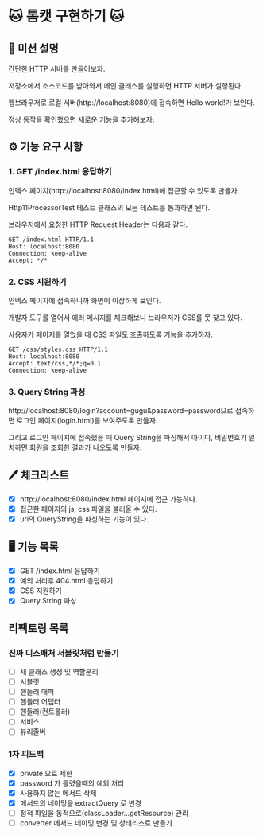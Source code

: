 # 🐱 톰캣 구현하기 🐱

## 🚀 미션 설명

간단한 HTTP 서버를 만들어보자.

저장소에서 소스코드를 받아와서 메인 클래스를 실행하면 HTTP 서버가 실행된다. 

웹브라우저로 로컬 서버(http://localhost:8080)에 접속하면 Hello world!가 보인다.

정상 동작을 확인했으면 새로운 기능을 추가해보자.

## ⚙️ 기능 요구 사항

### 1. GET /index.html 응답하기

인덱스 페이지(http://localhost:8080/index.html)에 접근할 수 있도록 만들자.

Http11ProcessorTest 테스트 클래스의 모든 테스트를 통과하면 된다.

브라우저에서 요청한 HTTP Request Header는 다음과 같다.

```text
GET /index.html HTTP/1.1
Host: localhost:8080
Connection: keep-alive
Accept: */*
```

### 2. CSS 지원하기

인덱스 페이지에 접속하니까 화면이 이상하게 보인다.

개발자 도구를 열어서 에러 메시지를 체크해보니 브라우저가 CSS를 못 찾고 있다.

사용자가 페이지를 열었을 때 CSS 파일도 호출하도록 기능을 추가하자.

```text
GET /css/styles.css HTTP/1.1
Host: localhost:8080
Accept: text/css,*/*;q=0.1
Connection: keep-alive
```

### 3. Query String 파싱

http://localhost:8080/login?account=gugu&password=password으로 접속하면 로그인 페이지(login.html)를 보여주도록 만들자.

그리고 로그인 페이지에 접속했을 때 Query String을 파싱해서 아이디, 비밀번호가 일치하면 회원을 조회한 결과가 나오도록 만들자.

## 🖊 체크리스트

- [x] http://localhost:8080/index.html 페이지에 접근 가능하다.
- [x] 접근한 페이지의 js, css 파일을 불러올 수 있다.
- [x] uri의 QueryString을 파싱하는 기능이 있다.

## 🖥 기능 목록

- [x] GET /index.html 응답하기
- [x] 예외 처리후 404.html 응답하기
- [x] CSS 지원하기
- [x] Query String 파싱

## 리팩토링 목록

### 진짜 디스패처 서블릿처럼 만들기

- [ ] 새 클래스 생성 및 역할분리
- [ ] 서블릿
- [ ] 핸들러 매퍼
- [ ] 핸들러 어댑터
- [ ] 핸들러(컨트롤러)
- [ ] 서비스
- [ ] 뷰리졸버

### 1차 피드백

- [x] private 으로 제한
- [x] password 가 틀렸을때의 예외 처리
- [x] 사용하지 않는 메서드 삭제
- [x] 메서드의 네이밍을 extractQuery 로 변경
- [ ] 정적 파일을 동적으로(classLoader...getResource) 관리
- [ ] converter 메서드 네이밍 변경 및 상태리스로 만들기
